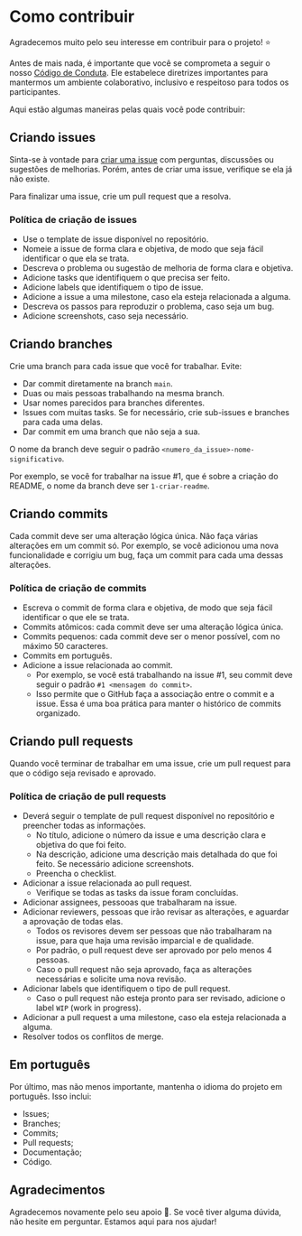 # Como contribuir

Agradecemos muito pelo seu interesse em contribuir para o projeto! :star:

Antes de mais nada, é importante que você se comprometa a seguir o nosso [Código de Conduta](./CODE_OF_CONDUCT.md). Ele estabelece diretrizes importantes para mantermos um ambiente colaborativo, inclusivo e respeitoso para todos os participantes.

Aqui estão algumas maneiras pelas quais você pode contribuir:

## Criando issues
Sinta-se à vontade para [criar uma issue](https://github.com/UnBArqDsw2023-1/2023.1_G3_ProjetoMercadoLivre/issues) com perguntas, discussões ou sugestões de melhorias. Porém, antes de criar uma issue, verifique se ela já não existe.

Para finalizar uma issue, crie um pull request que a resolva.

### Política de criação de issues
- Use o template de issue disponível no repositório.
- Nomeie a issue de forma clara e objetiva, de modo que seja fácil identificar o que ela se trata.
- Descreva o problema ou sugestão de melhoria de forma clara e objetiva.
- Adicione tasks que identifiquem o que precisa ser feito.
- Adicione labels que identifiquem o tipo de issue.
- Adicione a issue a uma milestone, caso ela esteja relacionada a alguma.
- Descreva os passos para reproduzir o problema, caso seja um bug.
- Adicione screenshots, caso seja necessário.

## Criando branches
Crie uma branch para cada issue que você for trabalhar. Evite:
- Dar commit diretamente na branch `main`.
- Duas ou mais pessoas trabalhando na mesma branch.
- Usar nomes parecidos para branches diferentes.
- Issues com muitas tasks. Se for necessário, crie sub-issues e branches para cada uma delas.
- Dar commit em uma branch que não seja a sua.

O nome da branch deve seguir o padrão `<numero_da_issue>-nome-significativo`.

Por exemplo, se você for trabalhar na issue #1, que é sobre a criação do README, o nome da branch deve ser `1-criar-readme`.

## Criando commits
Cada commit deve ser uma alteração lógica única. Não faça várias alterações em um commit só. Por exemplo, se você adicionou uma nova funcionalidade e corrigiu um bug, faça um commit para cada uma dessas alterações.

### Política de criação de commits
- Escreva o commit de forma clara e objetiva, de modo que seja fácil identificar o que ele se trata.
- Commits atômicos: cada commit deve ser uma alteração lógica única.
- Commits pequenos: cada commit deve ser o menor possível, com no máximo 50 caracteres.
- Commits em português.
- Adicione a issue relacionada ao commit. 
    - Por exemplo, se você está trabalhando na issue #1, seu commit deve seguir o padrão `#1 <mensagem do commit>`.
    - Isso permite que o GitHub faça a associação entre o commit e a issue. Essa é uma boa prática para manter o histórico de commits organizado.

## Criando pull requests
Quando você terminar de trabalhar em uma issue, crie um pull request para que o código seja revisado e aprovado.

### Política de criação de pull requests
- Deverá seguir o template de pull request disponível no repositório e preencher todas as informações.
    - No título, adicione o número da issue e uma descrição clara e objetiva do que foi feito.
    - Na descrição, adicione uma descrição mais detalhada do que foi feito. Se necessário adicione screenshots.
    - Preencha o checklist.
- Adicionar a issue relacionada ao pull request.
    - Verifique se todas as tasks da issue foram concluídas.
- Adicionar assignees, pessooas que trabalharam na issue.
- Adicionar reviewers, pessoas que irão revisar as alterações, e aguardar a aprovação de todas elas.
    - Todos os revisores devem ser pessoas que não trabalharam na issue, para que haja uma revisão imparcial e de qualidade.
    - Por padrão, o pull request deve ser aprovado por pelo menos 4 pessoas.
    - Caso o pull request não seja aprovado, faça as alterações necessárias e solicite uma nova revisão.
- Adicionar labels que identifiquem o tipo de pull request.
    - Caso o pull request não esteja pronto para ser revisado, adicione o label `WIP` (work in progress).
- Adicionar a pull request a uma milestone, caso ela esteja relacionada a alguma.
- Resolver todos os conflitos de merge.

## Em português
Por último, mas não menos importante, mantenha o idioma do projeto em português. Isso inclui:
- Issues;
- Branches;
- Commits;
- Pull requests;
- Documentação;
- Código.

## Agradecimentos
Agradecemos novamente pelo seu apoio :rocket:. Se você tiver alguma dúvida, não hesite em perguntar. Estamos aqui para nos ajudar!